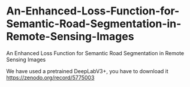 # An-Enhanced-Loss-Function-for-Semantic-Road-Segmentation-in-Remote-Sensing-Images
An Enhanced Loss Function for Semantic Road Segmentation in Remote Sensing Images

We have used a pretrained DeepLabV3+, you have to download it  https://zenodo.org/record/5775003  
